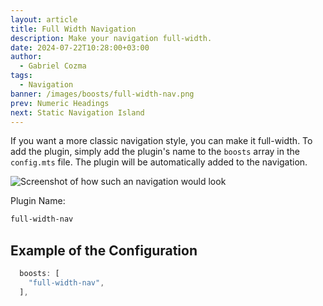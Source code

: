```yaml
---
layout: article
title: Full Width Navigation
description: Make your navigation full-width.
date: 2024-07-22T10:28:00+03:00
author:
  - Gabriel Cozma
tags:
  - Navigation
banner: /images/boosts/full-width-nav.png
prev: Numeric Headings
next: Static Navigation Island
---
```


If you want a more classic navigation style, you can make it full-width. To add the plugin, simply add the plugin's name to the `boosts` array in the `config.mts` file. The plugin will be automatically added to the navigation.

![Screenshot of how such an navigation would look](/images/boosts/full-width-nav.png#shadow)

Plugin Name:

```txt
full-width-nav
```

## Example of the Configuration

```ts
  boosts: [
    "full-width-nav",
  ],
```
